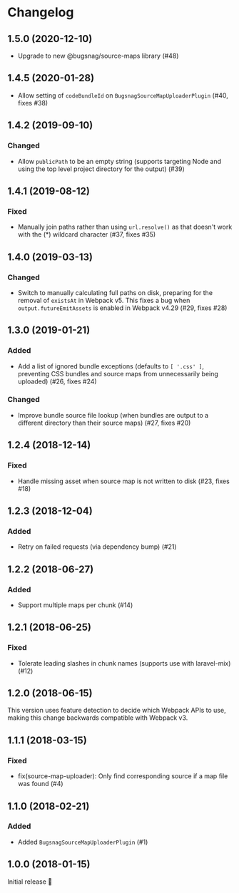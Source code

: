 # Changelog

## 1.5.0 (2020-12-10)

- Upgrade to new @bugsnag/source-maps library (#48)

## 1.4.5 (2020-01-28)

- Allow setting of `codeBundleId` on `BugsnagSourceMapUploaderPlugin` (#40, fixes #38)

## 1.4.2 (2019-09-10)

### Changed
- Allow `publicPath` to be an empty string (supports targeting Node and using the top level project directory for the output) (#39)

## 1.4.1 (2019-08-12)

### Fixed
- Manually join paths rather than using `url.resolve()` as that doesn't work with the (\*) wildcard character (#37, fixes #35)

## 1.4.0 (2019-03-13)

### Changed
- Switch to manually calculating full paths on disk, preparing for the removal of `existsAt` in Webpack v5. This fixes a bug when `output.futureEmitAssets` is enabled in Webpack v4.29 (#29, fixes #28)

## 1.3.0 (2019-01-21)

### Added
- Add a list of ignored bundle exceptions (defaults to `[ '.css' ]`, preventing CSS bundles and source maps from unnecessarily being uploaded) (#26, fixes #24)

### Changed
- Improve bundle source file lookup (when bundles are output to a different directory than their source maps) (#27, fixes #20)

## 1.2.4 (2018-12-14)

### Fixed
- Handle missing asset when source map is not written to disk (#23, fixes #18)

## 1.2.3 (2018-12-04)

### Added
- Retry on failed requests (via dependency bump) (#21)

## 1.2.2 (2018-06-27)

### Added
- Support multiple maps per chunk (#14)

## 1.2.1 (2018-06-25)

### Fixed
- Tolerate leading slashes in chunk names (supports use with laravel-mix) (#12)

## 1.2.0 (2018-06-15)

This version uses feature detection to decide which Webpack APIs to use, making this change backwards compatible with Webpack v3.

## 1.1.1 (2018-03-15)

### Fixed
- fix(source-map-uploader): Only find corresponding source if a map file was found (#4)

## 1.1.0 (2018-02-21)

### Added
- Added `BugsnagSourceMapUploaderPlugin` (#1)

## 1.0.0 (2018-01-15)

Initial release 🚀
